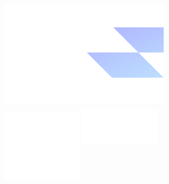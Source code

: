 ![Profile Read Me](https://github.com/delbingeorge/delbingeorge/blob/main/assets/profile-cover-image.png?raw=true)


[![Portfolio Website](https://github.com/delbingeorge/delbingeorge/blob/main/assets/browser-logo.png?raw=true)](https://delb.in)
[![Connect](https://github.com/delbingeorge/delbingeorge/blob/main/assets/email-logo.png?raw=true)](https://delb.in)
[![LinkedIn](https://github.com/delbingeorge/delbingeorge/blob/main/assets/linkedin-logo.png?raw=true)](https://delb.in)
